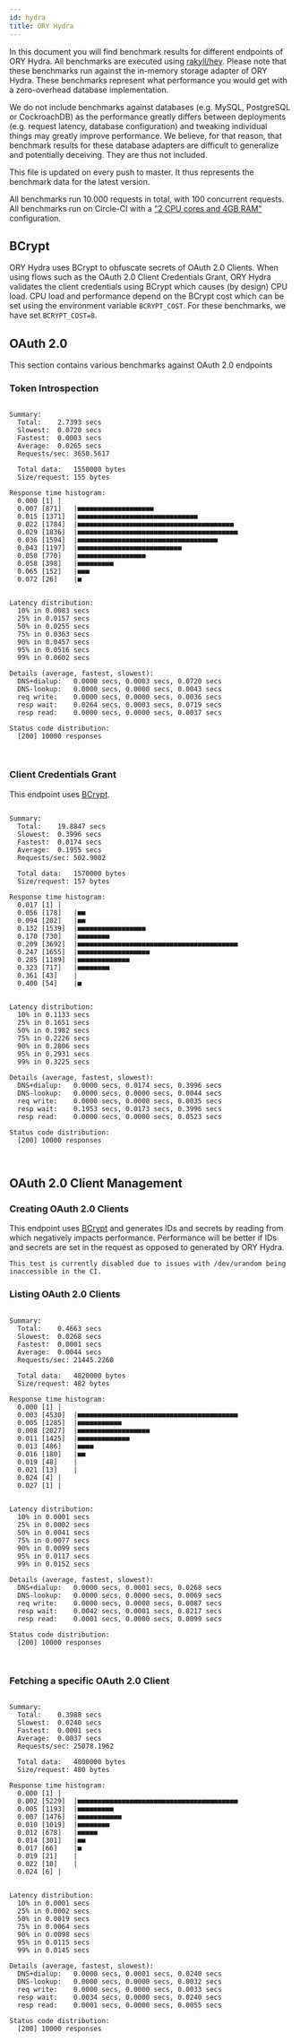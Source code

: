 ```yaml
---
id: hydra
title: ORY Hydra
---
```


In this document you will find benchmark results for different endpoints of ORY
Hydra. All benchmarks are executed using
[rakyll/hey](https://github.com/rakyll/hey). Please note that these benchmarks
run against the in-memory storage adapter of ORY Hydra. These benchmarks
represent what performance you would get with a zero-overhead database
implementation.

We do not include benchmarks against databases (e.g. MySQL, PostgreSQL or
CockroachDB) as the performance greatly differs between deployments (e.g.
request latency, database configuration) and tweaking individual things may
greatly improve performance. We believe, for that reason, that benchmark results
for these database adapters are difficult to generalize and potentially
deceiving. They are thus not included.

This file is updated on every push to master. It thus represents the benchmark
data for the latest version.

All benchmarks run 10.000 requests in total, with 100 concurrent requests. All
benchmarks run on Circle-CI with a
["2 CPU cores and 4GB RAM"](https://support.circleci.com/hc/en-us/articles/360000489307-Why-do-my-tests-take-longer-to-run-on-CircleCI-than-locally-)
configuration.

## BCrypt

ORY Hydra uses BCrypt to obfuscate secrets of OAuth 2.0 Clients. When using
flows such as the OAuth 2.0 Client Credentials Grant, ORY Hydra validates the
client credentials using BCrypt which causes (by design) CPU load. CPU load and
performance depend on the BCrypt cost which can be set using the environment
variable `BCRYPT_COST`. For these benchmarks, we have set `BCRYPT_COST=8`.

## OAuth 2.0

This section contains various benchmarks against OAuth 2.0 endpoints

### Token Introspection

```

Summary:
  Total:	2.7393 secs
  Slowest:	0.0720 secs
  Fastest:	0.0003 secs
  Average:	0.0265 secs
  Requests/sec:	3650.5617

  Total data:	1550000 bytes
  Size/request:	155 bytes

Response time histogram:
  0.000 [1]	|
  0.007 [871]	|■■■■■■■■■■■■■■■■■■■
  0.015 [1371]	|■■■■■■■■■■■■■■■■■■■■■■■■■■■■■■
  0.022 [1784]	|■■■■■■■■■■■■■■■■■■■■■■■■■■■■■■■■■■■■■■■
  0.029 [1836]	|■■■■■■■■■■■■■■■■■■■■■■■■■■■■■■■■■■■■■■■■
  0.036 [1594]	|■■■■■■■■■■■■■■■■■■■■■■■■■■■■■■■■■■■
  0.043 [1197]	|■■■■■■■■■■■■■■■■■■■■■■■■■■
  0.050 [770]	|■■■■■■■■■■■■■■■■■
  0.058 [398]	|■■■■■■■■■
  0.065 [152]	|■■■
  0.072 [26]	|■


Latency distribution:
  10% in 0.0083 secs
  25% in 0.0157 secs
  50% in 0.0255 secs
  75% in 0.0363 secs
  90% in 0.0457 secs
  95% in 0.0516 secs
  99% in 0.0602 secs

Details (average, fastest, slowest):
  DNS+dialup:	0.0000 secs, 0.0003 secs, 0.0720 secs
  DNS-lookup:	0.0000 secs, 0.0000 secs, 0.0043 secs
  req write:	0.0000 secs, 0.0000 secs, 0.0036 secs
  resp wait:	0.0264 secs, 0.0003 secs, 0.0719 secs
  resp read:	0.0000 secs, 0.0000 secs, 0.0037 secs

Status code distribution:
  [200]	10000 responses



```

### Client Credentials Grant

This endpoint uses [BCrypt](#bcrypt).

```

Summary:
  Total:	19.8847 secs
  Slowest:	0.3996 secs
  Fastest:	0.0174 secs
  Average:	0.1955 secs
  Requests/sec:	502.9002

  Total data:	1570000 bytes
  Size/request:	157 bytes

Response time histogram:
  0.017 [1]	|
  0.056 [178]	|■■
  0.094 [202]	|■■
  0.132 [1539]	|■■■■■■■■■■■■■■■■■
  0.170 [730]	|■■■■■■■■
  0.209 [3692]	|■■■■■■■■■■■■■■■■■■■■■■■■■■■■■■■■■■■■■■■■
  0.247 [1655]	|■■■■■■■■■■■■■■■■■■
  0.285 [1189]	|■■■■■■■■■■■■■
  0.323 [717]	|■■■■■■■■
  0.361 [43]	|
  0.400 [54]	|■


Latency distribution:
  10% in 0.1133 secs
  25% in 0.1651 secs
  50% in 0.1982 secs
  75% in 0.2226 secs
  90% in 0.2806 secs
  95% in 0.2931 secs
  99% in 0.3225 secs

Details (average, fastest, slowest):
  DNS+dialup:	0.0000 secs, 0.0174 secs, 0.3996 secs
  DNS-lookup:	0.0000 secs, 0.0000 secs, 0.0044 secs
  req write:	0.0000 secs, 0.0000 secs, 0.0035 secs
  resp wait:	0.1953 secs, 0.0173 secs, 0.3996 secs
  resp read:	0.0000 secs, 0.0000 secs, 0.0523 secs

Status code distribution:
  [200]	10000 responses



```

## OAuth 2.0 Client Management

### Creating OAuth 2.0 Clients

This endpoint uses [BCrypt](#bcrypt) and generates IDs and secrets by reading
from which negatively impacts performance. Performance will be better if IDs and
secrets are set in the request as opposed to generated by ORY Hydra.

```
This test is currently disabled due to issues with /dev/urandom being inaccessible in the CI.
```

### Listing OAuth 2.0 Clients

```

Summary:
  Total:	0.4663 secs
  Slowest:	0.0268 secs
  Fastest:	0.0001 secs
  Average:	0.0044 secs
  Requests/sec:	21445.2260

  Total data:	4820000 bytes
  Size/request:	482 bytes

Response time histogram:
  0.000 [1]	|
  0.003 [4530]	|■■■■■■■■■■■■■■■■■■■■■■■■■■■■■■■■■■■■■■■■
  0.005 [1285]	|■■■■■■■■■■■
  0.008 [2027]	|■■■■■■■■■■■■■■■■■■
  0.011 [1425]	|■■■■■■■■■■■■■
  0.013 [486]	|■■■■
  0.016 [180]	|■■
  0.019 [48]	|
  0.021 [13]	|
  0.024 [4]	|
  0.027 [1]	|


Latency distribution:
  10% in 0.0001 secs
  25% in 0.0002 secs
  50% in 0.0041 secs
  75% in 0.0077 secs
  90% in 0.0099 secs
  95% in 0.0117 secs
  99% in 0.0152 secs

Details (average, fastest, slowest):
  DNS+dialup:	0.0000 secs, 0.0001 secs, 0.0268 secs
  DNS-lookup:	0.0000 secs, 0.0000 secs, 0.0069 secs
  req write:	0.0000 secs, 0.0000 secs, 0.0087 secs
  resp wait:	0.0042 secs, 0.0001 secs, 0.0217 secs
  resp read:	0.0001 secs, 0.0000 secs, 0.0099 secs

Status code distribution:
  [200]	10000 responses



```

### Fetching a specific OAuth 2.0 Client

```

Summary:
  Total:	0.3988 secs
  Slowest:	0.0240 secs
  Fastest:	0.0001 secs
  Average:	0.0037 secs
  Requests/sec:	25078.1962

  Total data:	4800000 bytes
  Size/request:	480 bytes

Response time histogram:
  0.000 [1]	|
  0.002 [5229]	|■■■■■■■■■■■■■■■■■■■■■■■■■■■■■■■■■■■■■■■■
  0.005 [1193]	|■■■■■■■■■
  0.007 [1476]	|■■■■■■■■■■■
  0.010 [1019]	|■■■■■■■■
  0.012 [678]	|■■■■■
  0.014 [301]	|■■
  0.017 [66]	|■
  0.019 [21]	|
  0.022 [10]	|
  0.024 [6]	|


Latency distribution:
  10% in 0.0001 secs
  25% in 0.0002 secs
  50% in 0.0019 secs
  75% in 0.0064 secs
  90% in 0.0098 secs
  95% in 0.0115 secs
  99% in 0.0145 secs

Details (average, fastest, slowest):
  DNS+dialup:	0.0000 secs, 0.0001 secs, 0.0240 secs
  DNS-lookup:	0.0000 secs, 0.0000 secs, 0.0032 secs
  req write:	0.0000 secs, 0.0000 secs, 0.0033 secs
  resp wait:	0.0034 secs, 0.0000 secs, 0.0240 secs
  resp read:	0.0001 secs, 0.0000 secs, 0.0055 secs

Status code distribution:
  [200]	10000 responses



```
